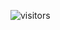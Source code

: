 ![visitors](https://visitor-badge.glitch.me/badge?page_id=TharinduLala.TharinduLala&left_color=green&right_color=red)
